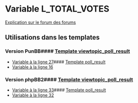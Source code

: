 # Variable L_TOTAL_VOTES
[Explication sur le forum des forums](http://forum.forumactif.com/t294113-listing-des-variables#L_TOTAL_VOTES)
## Utilisations dans les templates
### Version PunBB#### [Template viewtopic_poll_result](punbb/viewtopic_poll_result.md)
* [Variable à la ligne 27](../punbb/viewtopic_poll_result.tpl#L27)#### [Template poll_result](punbb/poll_result.md)
* [Variable à la ligne 16](../punbb/poll_result.tpl#L16)
### Version phpBB2#### [Template viewtopic_poll_result](subsilver/viewtopic_poll_result.md)
* [Variable à la ligne 33](../subsilver/viewtopic_poll_result.tpl#L33)#### [Template poll_result](subsilver/poll_result.md)
* [Variable à la ligne 32](../subsilver/poll_result.tpl#L32)